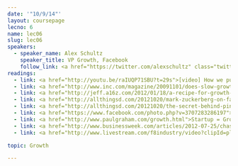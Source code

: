 ```yaml
---
date: '"10/9/14"'
layout: coursepage
lecno: 6
name: lec06
slug: lec06
speakers:
  - speaker_name: Alex Schultz
    speaker_title: VP Growth, Facebook
    follow_link: <a href="https://twitter.com/alexschultz" class="twitter-follow-button" data-show-count="false" data-show-screen-name="true">Follow @alexschultz</a>
readings:
  - link: <a href="http://youtu.be/raIUQP71SBU?t=29s">[video] How we put Facebook on the path to 1 billion users</a> - Chamath Palihapitiya
  - link: <a href="http://www.inc.com/magazine/20091101/does-slow-growth-equal-slow-death.html">Does Slow Growth Equal Slow Death?</a> by Joel Spolsky
  - link: <a href="http://jeff.a16z.com/2012/01/18/a-recipe-for-growth-adding-layers-to-the-cake/">A Recipe for Growth - Adding Layers to the Cake</a> by Jeff Jordan
  - link: <a href="http://allthingsd.com/20121020/mark-zuckerberg-on-facebooks-early-days-go-hard-or-go-home/">Mark Zuckerberg on Facebook’s Early Days</a> by Mike Isaac
  - link: <a href="http://allthingsd.com/20121020/the-secret-behind-pinterests-growth-was-marketing-not-engineering-says-ceo-ben-silbermann/">The Secret Behind Pinterest’s Growth Was Marketing, Not Engineering</a> by Liz Gannes
  - link: <a href="https://www.facebook.com/photo.php?v=3707283286197">[video]Growth Accounting & Triangle Heatmap Explanation</a> by Danny Ferante
  - link: <a href="http://www.paulgraham.com/growth.html">Startup = Growth</a> by Paul Graham
  - link: <a href="http://www.businessweek.com/articles/2012-07-25/chasing-facebooks-next-billion-users">Chasing Facebook's Next Billion Users</a> by Douglas MacMillan
  - link: <a href="http://www.livestream.com/f8industry/video?clipId=pla_a093cf1f-2d34-4e74-8377-9e54bc65d8e9">[video]Ready to Grow Breakout Session</a> at f8

topic: Growth

---
```

